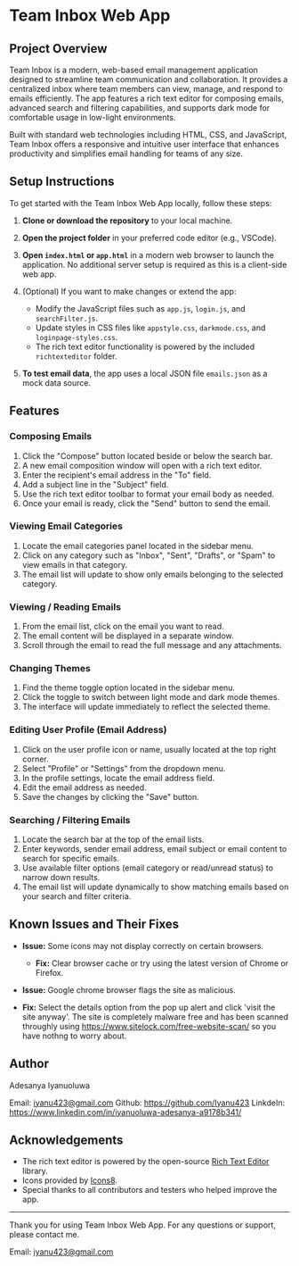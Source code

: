 # Team Inbox Web App

## Project Overview
Team Inbox is a modern, web-based email management application designed to streamline team communication and collaboration. It provides a centralized inbox where team members can view, manage, and respond to emails efficiently. The app features a rich text editor for composing emails, advanced search and filtering capabilities, and supports dark mode for comfortable usage in low-light environments.

Built with standard web technologies including HTML, CSS, and JavaScript, Team Inbox offers a responsive and intuitive user interface that enhances productivity and simplifies email handling for teams of any size.


## Setup Instructions
To get started with the Team Inbox Web App locally, follow these steps:

1. **Clone or download the repository** to your local machine.

2. **Open the project folder** in your preferred code editor (e.g., VSCode).

3. **Open `index.html` or `app.html`** in a modern web browser to launch the application. No additional server setup is required as this is a client-side web app.

4. (Optional) If you want to make changes or extend the app:
   - Modify the JavaScript files such as `app.js`, `login.js`, and `searchFilter.js`.
   - Update styles in CSS files like `appstyle.css`, `darkmode.css`, and `loginpage-styles.css`.
   - The rich text editor functionality is powered by the included `richtexteditor` folder.

5. **To test email data**, the app uses a local JSON file `emails.json` as a mock data source.


## Features

### Composing Emails
1. Click the "Compose" button located beside or below the search bar.
2. A new email composition window will open with a rich text editor.
3. Enter the recipient's email address in the "To" field.
4. Add a subject line in the "Subject" field.
5. Use the rich text editor toolbar to format your email body as needed.
6. Once your email is ready, click the "Send" button to send the email.

### Viewing Email Categories
1. Locate the email categories panel located in the sidebar menu.
2. Click on any category such as "Inbox", "Sent", "Drafts", or "Spam" to view emails in that category.
3. The email list will update to show only emails belonging to the selected category.

### Viewing / Reading Emails
1. From the email list, click on the email you want to read.
2. The email content will be displayed in a separate window.
3. Scroll through the email to read the full message and any attachments.

### Changing Themes
1. Find the theme toggle option located in the sidebar menu.
2. Click the toggle to switch between light mode and dark mode themes.
3. The interface will update immediately to reflect the selected theme.

### Editing User Profile (Email Address)
1. Click on the user profile icon or name, usually located at the top right corner.
2. Select "Profile" or "Settings" from the dropdown menu.
3. In the profile settings, locate the email address field.
4. Edit the email address as needed.
5. Save the changes by clicking the "Save" button.

### Searching / Filtering Emails
1. Locate the search bar at the top of the email lists.
2. Enter keywords, sender email address, email subject or email content to search for specific emails.
3. Use available filter options (email category or read/unread status) to narrow down results.
4. The email list will update dynamically to show matching emails based on your search and filter criteria.


## Known Issues and Their Fixes
- **Issue:** Some icons may not display correctly on certain browsers.
  - **Fix:** Clear browser cache or try using the latest version of Chrome or Firefox.

 - **Issue:** Google chrome browser flags the site as malicious.
  - **Fix:** Select the details option from the pop up alert and click 'visit the site anyway'. The site is completely malware free and has been scanned throughly using                     https://www.sitelock.com/free-website-scan/ so you have nothng to worry about.


## Author

Adesanya Iyanuoluwa

Email: iyanu423@gmail.com
Github: https://github.com/Iyanu423
LinkdeIn: https://www.linkedin.com/in/iyanuoluwa-adesanya-a9178b341/


## Acknowledgements
- The rich text editor is powered by the open-source [Rich Text Editor](https://www.richtexteditor.com/) library.
- Icons provided by [Icons8](https://icons8.com/).
- Special thanks to all contributors and testers who helped improve the app.

---
Thank you for using Team Inbox Web App. For any questions or support, please contact me.

Email: iyanu423@gmail.com
